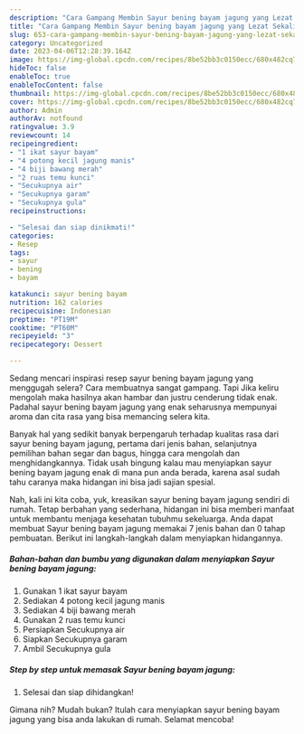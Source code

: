 ```yaml
---
description: "Cara Gampang Membin Sayur bening bayam jagung yang Lezat Sekali"
title: "Cara Gampang Membin Sayur bening bayam jagung yang Lezat Sekali"
slug: 653-cara-gampang-membin-sayur-bening-bayam-jagung-yang-lezat-sekali
category: Uncategorized
date: 2023-04-06T12:28:39.164Z
image: https://img-global.cpcdn.com/recipes/8be52bb3c0150ecc/680x482cq70/sayur-bening-bayam-jagung-foto-resep-utama.jpg
hideToc: false
enableToc: true
enableTocContent: false
thumbnail: https://img-global.cpcdn.com/recipes/8be52bb3c0150ecc/680x482cq70/sayur-bening-bayam-jagung-foto-resep-utama.jpg
cover: https://img-global.cpcdn.com/recipes/8be52bb3c0150ecc/680x482cq70/sayur-bening-bayam-jagung-foto-resep-utama.jpg
author: Admin
authorAv: notfound
ratingvalue: 3.9
reviewcount: 14
recipeingredient:
- "1 ikat sayur bayam"
- "4 potong kecil jagung manis"
- "4 biji bawang merah"
- "2 ruas temu kunci"
- "Secukupnya air"
- "Secukupnya garam"
- "Secukupnya gula"
recipeinstructions:

- "Selesai dan siap dinikmati!"
categories:
- Resep
tags:
- sayur
- bening
- bayam

katakunci: sayur bening bayam 
nutrition: 162 calories
recipecuisine: Indonesian
preptime: "PT19M"
cooktime: "PT60M"
recipeyield: "3"
recipecategory: Dessert

---
```



Sedang mencari inspirasi resep sayur bening bayam jagung yang menggugah selera? Cara membuatnya sangat gampang. Tapi Jika keliru mengolah maka hasilnya akan hambar dan justru cenderung tidak enak. Padahal sayur bening bayam jagung yang enak seharusnya mempunyai aroma dan cita rasa yang bisa memancing selera kita.


Banyak hal yang sedikit banyak berpengaruh terhadap kualitas rasa dari sayur bening bayam jagung, pertama dari jenis bahan, selanjutnya pemilihan bahan segar dan bagus, hingga cara mengolah dan menghidangkannya. Tidak usah bingung kalau mau menyiapkan sayur bening bayam jagung enak di mana pun anda berada, karena asal sudah tahu caranya maka hidangan ini bisa jadi sajian spesial.




Nah, kali ini kita coba, yuk, kreasikan sayur bening bayam jagung sendiri di rumah. Tetap berbahan yang sederhana, hidangan ini bisa memberi manfaat untuk membantu menjaga kesehatan tubuhmu sekeluarga. Anda dapat membuat Sayur bening bayam jagung memakai 7 jenis bahan dan 0 tahap pembuatan. Berikut ini langkah-langkah dalam menyiapkan hidangannya.

<!--inarticleads1-->

##### Bahan-bahan dan bumbu yang digunakan dalam menyiapkan Sayur bening bayam jagung:

1. Gunakan 1 ikat sayur bayam
1. Sediakan 4 potong kecil jagung manis
1. Sediakan 4 biji bawang merah
1. Gunakan 2 ruas temu kunci
1. Persiapkan Secukupnya air
1. Siapkan Secukupnya garam
1. Ambil Secukupnya gula




<!--inarticleads2-->

##### Step by step untuk memasak Sayur bening bayam jagung:


1. Selesai dan siap dihidangkan!



Gimana nih? Mudah bukan? Itulah cara menyiapkan sayur bening bayam jagung yang bisa anda lakukan di rumah. Selamat mencoba!
